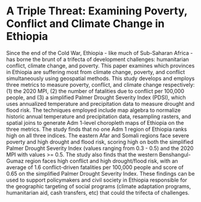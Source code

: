 # A Triple Threat: Examining Poverty, Conflict and Climate Change in Ethiopia
 Since the end of the Cold War, Ethiopia - like much of Sub-Saharan Africa - has borne the brunt of a trifecta of development challenges: humanitarian conflict, climate change, and poverty. This paper examines which provinces in Ethiopia are suffering most from climate change, poverty, and conflict simultaneously using geospatial methods. This study develops and employs three metrics to measure poverty, conflict, and climate change respectively: (1) the 2020 MPI, (2) the number of fatalities due to conflict per 100,000 people, and (3) a simplified Palmer Drought Severity Index (PDSI), which uses annualized temperature and precipitation data to measure drought and flood risk. The techniques employed include map algebra to normalize historic annual temperature and precipitation data, resampling rasters, and spatial joins to generate Adm 1-level choropleth maps of Ethiopia on the three metrics. The study finds that no one Adm 1 region of Ethiopia ranks high on all three indices. The eastern Afar and Somali regions face severe poverty and high drought and flood risk, scoring high on both the simplified Palmer Drought Severity Index (values ranging from 0.3 - 0.5) and the 2020 MPI with values >= 0.5. The study also finds that the western Benshangul-Gumaz region faces high conflict and high drought/flood risk, with an average of 1.6 conflict-driven fatalities per 100,000 people and score of 0.65 on the simplified Palmer Drought Severity Index. These findings can be used to support policymakers and civil society in Ethiopia responsible for the geographic targeting of social programs (climate adaptation programs, humanitarian aid, cash transfers, etc) that could the trifecta of challenges.
